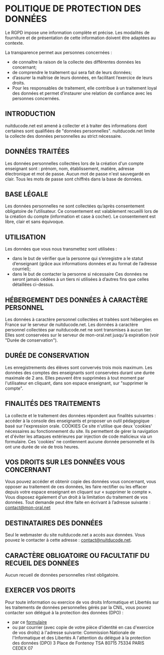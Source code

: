 # POLITIQUE DE PROTECTION DES DONNÉES
Le RGPD impose une information complète et précise. Les modalités de fourniture et de présentation de cette information doivent être adaptées au contexte.

La transparence permet aux personnes concernées :
* de connaître la raison de la collecte des différentes données les concernant;
* de comprendre le traitement qui sera fait de leurs données;
* d’assurer la maîtrise de leurs données, en facilitant l’exercice de leurs droits.
* Pour les responsables de traitement, elle contribue à un traitement loyal des données et permet d’instaurer une relation de confiance avec les personnes concernées.

## INTRODUCTION
nuitducode.net est amené à collecter et à traiter des informations dont certaines sont qualifiées de "données personnelles". nuitducode.net limite la collecte des données personnelles au strict nécessaire.

## DONNÉES TRAITÉES
Les données personnelles collectées lors de la création d'un compte enseignant sont : prénom, nom, établissement, matière, adresse électronique et mot de passe. Aucun mot de passe n'est sauvegardé en clair. Tous les mots de passe sont chiffrés dans la base de données.

## BASE LÉGALE
Les données personnelles ne sont collectées qu’après consentement obligatoire de l’utilisateur. Ce consentement est valablement recueilli lors de la création du compte (information et case à cocher). Le consentement est libre, clair et sans équivoque.

## UTILISATION
Les données que vous nous transmettez sont utilisées :
* dans le but de vérifier que la personne qui s’enregistre a le statut d’enseignant (grâce aux informations données et au format de l’adresse courriel);
* dans le but de contacter la personne si nécessaire
Ces données ne seront jamais cédées à un tiers ni utilisées à d’autres fins que celles détaillées ci-dessus.

## HÉBERGEMENT DES DONNÉES À CARACTÈRE PERSONNEL
Les données à caractère personnel collectées et traitées sont hébergées en France sur le serveur de nuitducode.net. Les données à caractère personnel collectées par nuitducode.net ne sont transmises à aucun tier. Elles sont conservées sur le serveur de mon-oral.net jusqu'à expiration (voir "Durée de conservation").

## DURÉE DE CONSERVATION
Les enregistrements des élèves sont convervés trois mois maximum. Les données des comptes des enseignants sont conservées durant une durée maximale de 2 ans. Elles peuvent être supprimées à tout moment par l'utilisateur en cliquant, dans son espace enseignant, sur "supprimer le compte".

## FINALITÉS DES TRAITEMENTS
La collecte et le traitement des données répondent aux finalités suivantes : accéder à la console des enseignants et proposer un outil pédagogique basé sur l'expression orale.
COOKIES
Ce site n'utilise que deux 'cookies' nécessaires au fonctionnement du site. Ils permettent de gérer la navigation et d'éviter les attaques extérieures par injection de code malicieux via un formulaire. Ces 'cookies' ne contiennent aucune donnée personnelle et ils ont une durée de vie de trois heures.

## VOS DROITS SUR LES DONNÉES VOUS CONCERNANT
Vous pouvez accéder et obtenir copie des données vous concernant, vous opposer au traitement de ces données, les faire rectifier ou les effacer depuis votre espace enseignant en cliquant sur « supprimer le compte ». Vous disposez également d'un droit à la limitation du traitement de vos données. Tout demande peut être faite en écrivant à l’adresse suivante : contact@mon-oral.net

## DESTINATAIRES DES DONNÉES
Seul le webmaster du site nuitducode.net a accès aux données. Vous pouvez le contacter à cette adresse : contact@nuitducode.net.

## CARACTÈRE OBLIGATOIRE OU FACULTATIF DU RECUEIL DES DONNÉES
Aucun recueil de données personnelles n’est obligatoire.

## EXERCER VOS DROITS
Pour toute information ou exercice de vos droits Informatique et Libertés sur les traitements de données personnelles gérés par la CNIL, vous pouvez contacter son délégué à la protection des données (DPO) :
* par ce [formulaire](https://www.cnil.fr/fr/webform/contactez-le-dpo-de-la-cnil)
* ou par courrier (avec copie de votre pièce d’identité en cas d'exercice de vos droits) à l'adresse suivante:
Commission Nationale de l'Informatique et des Libertés
A l'attention du délégué à la protection des données (DPO)
3 Place de Fontenoy
TSA 80715
75334 PARIS CEDEX 07

